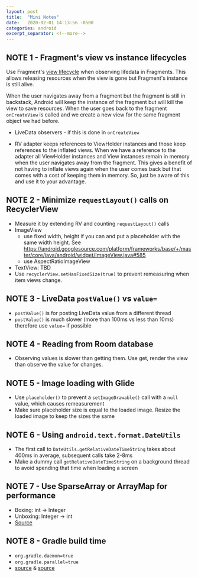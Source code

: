 ```yaml
---
layout: post
title:  "Mini Notes"
date:   2020-02-01 14:13:56 -0500
categories: android
excerpt_separator: <!--more-->
---
```

## NOTE 1 - Fragment's view vs instance lifecycles

Use Fragment's [view lifecycle](https://developer.android.com/reference/androidx/fragment/app/Fragment#getViewLifecycleOwner()) when observing lifedata in Fragments. This allows releasing resources when the view is gone but Fragment's instance is still alive.

When the user navigates away from a fragment but the fragment is still in backstack, Android will keep the instance of the fragment but will kill the view to save resources. When the user goes back to the fragment `onCreateView` is called and we create a new view for the same fragment object we had before.

- LiveData observers - if this is done in `onCreateView`

- RV adapter keeps references to ViewHolder instances and those keep references to the inflated views. When we have a reference to the adapter all ViewHolder instances and View instances remain in memory when the user navigates away from the fragment. This gives a benefit of not having to inflate views again when the user comes back but that comes with a cost of keeping them in memory. So, just be aware of this and use it to your advantage.

<!--more-->

## NOTE 2 - Minimize `requestLayout()` calls on RecyclerView

- Measure it by extending RV and counting `requestLayout()` calls
- ImageView
    - use fixed width, height if you can and put a placeholder with the same width height. See https://android.googlesource.com/platform/frameworks/base/+/master/core/java/android/widget/ImageView.java#585
    - use AspectRatioImageView
- TextView: TBD
- Use `recyclerView.setHasFixedSize(true)` to prevent remeasuring when item views change.

## NOTE 3 - LiveData `postValue()` vs `value=`

- `postValue()` is for posting LiveData value from a different thread
- `postValue()` is much slower (more than 100ms vs less than 10ms) therefore use `value=` if possible

## NOTE 4 - Reading from Room database

- Observing values is slower than getting them. Use get, render the view than observe the value for changes. 

## NOTE 5 - Image loading with Glide
- Use `placeholder()` to prevent a `setImageDrawable()` call with a `null` value, which causes remeasurement
- Make sure placeholder size is equal to the loaded image. Resize the loaded image to keep the sizes the same

## NOTE 6 - Using `android.text.format.DateUtils`
- The first call to `DateUtils.getRelativeDateTimeString` takes about 400ms in average, subsequent calls take 2-8ms
- Make a dummy call `getRelativeDateTimeString` on a background thread to avoid spending that time when loading a screen

## NOTE 7 - Use SparseArray or ArrayMap for performance
- Boxing: int -> Integer
- Unboxing: Integer -> int
- [Source](https://android.jlelse.eu/autoboxing-a-little-thing-can-cause-big-problems-for-android-app-performance-1fb6cb1e48dd)

## NOTE 8 - Gradle build time
- `org.gradle.daemon=true`
- `org.gradle.parallel=true`
- [source](https://android.jlelse.eu/speeding-up-gradle-builds-619c442113cb#.thj9h2pqd) & [source](https://www.jrebel.com/blog/making-gradle-builds-faster)